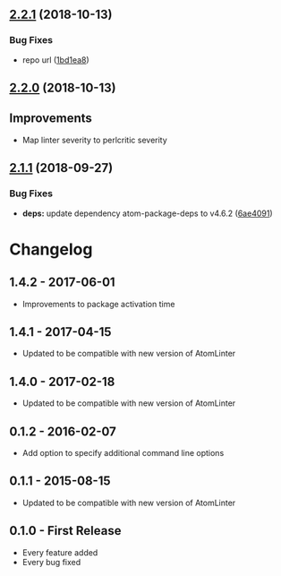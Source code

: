 ## [2.2.1](https://github.com/AtomLinter/atom-linter-perlcritic/compare/v2.2.0...v2.2.1) (2018-10-13)


### Bug Fixes

* repo url ([1bd1ea8](https://github.com/AtomLinter/atom-linter-perlcritic/commit/1bd1ea8))

## [2.2.0](https://github.com/AtomLinter/atom-linter-perlcritic/compare/v2.1.1...v2.2.0) (2018-10-13)

## Improvements

*   Map linter severity to perlcritic severity

## [2.1.1](https://github.com/AtomLinter/atom-linter-perlcritic/compare/v2.1.0...v2.1.1) (2018-09-27)


### Bug Fixes

* **deps:** update dependency atom-package-deps to v4.6.2 ([6ae4091](https://github.com/AtomLinter/atom-linter-perlcritic/commit/6ae4091))

# Changelog

## 1.4.2 - 2017-06-01

*   Improvements to package activation time

## 1.4.1 - 2017-04-15

*   Updated to be compatible with new version of AtomLinter

## 1.4.0 - 2017-02-18

*   Updated to be compatible with new version of AtomLinter

## 0.1.2 - 2016-02-07

*   Add option to specify additional command line options

## 0.1.1 - 2015-08-15

*   Updated to be compatible with new version of AtomLinter

## 0.1.0 - First Release

*   Every feature added
*   Every bug fixed
